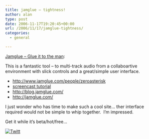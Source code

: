 ```yaml
---
title: jamglue – tightness!
author: alan
type: post
date: 2006-11-17T19:20:45+00:00
url: /2006/11/17/jamglue-tightness/
categories:
  - general

---
```

[Jamglue &#8211; Glue it to the man][1]:

This is a fantastic tool &#8211; to multi-track audio from a collaboartive environment with slick controls and a great/simple user interface.

  * <http://www.jamglue.com/people/zeroasterisk>
  * [screencast tutorial][2]
  * <http://blog.jamglue.com/>
  * <http://jamglue.com/>

I just wonder who has time to make such a cool site&#8230; ther interface required would not be simple to whip together.&nbsp; I&#8217;m impressed.

Get it while it&#8217;s beta/hot/free&#8230;

<div class="twttr_button">
  <a href="http://twitter.com/share?url=https://zeroasterisk.com/2006/11/17/jamglue-tightness/&text=jamglue+-+tightness%21" target="_blank" title="Click here if you like this article."> <img src="http://zeroasterisk.com/wp-content/plugins/twitter-plugin/images/twitt.gif" alt="Twitt" /> </a>
</div>

 [1]: http://www.jamglue.com/
 [2]: http://flash.screeniac.com/jamglue/jamglue.html?TB_iframe=true&height=675&width=850